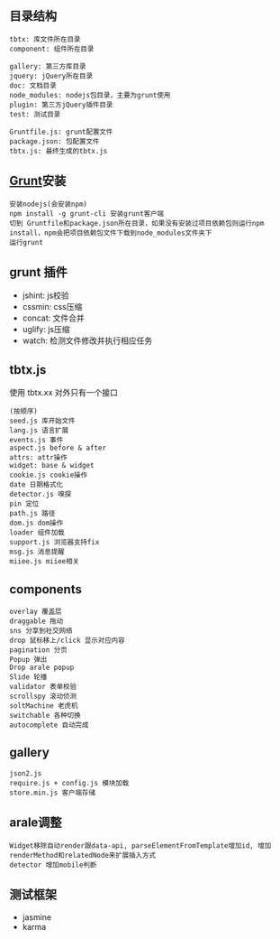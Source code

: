 ## 目录结构
	tbtx: 库文件所在目录
	component: 组件所在目录

	gallery: 第三方库目录
	jquery: jQuery所在目录
	doc: 文档目录
	node_modules: nodejs包目录，主要为grunt使用
	plugin: 第三方jQuery插件目录
	test: 测试目录

	Gruntfile.js: grunt配置文件
	package.json: 包配置文件
	tbtx.js: 最终生成的tbtx.js

## 	[Grunt](http://gruntjs.com/)安装

	安装nodejs(会安装npm)
	npm install -g grunt-cli 安装grunt客户端
	切到 Gruntfile和package.json所在目录，如果没有安装过项目依赖包则运行npm install，npm会把项目依赖包文件下载到node_modules文件夹下
	运行grunt

## grunt 插件
* jshint: js校验
* cssmin: css压缩
* concat: 文件合并
* uglify: js压缩
* watch: 检测文件修改并执行相应任务

## tbtx.js
使用 tbtx.xx 对外只有一个接口

	(按顺序)
	seed.js 库开始文件
	lang.js 语言扩展
	events.js 事件
	aspect.js before & after
	attrs: attr操作
	widget: base & widget
	cookie.js cookie操作
	date 日期格式化
	detector.js 嗅探
	pin 定位
	path.js 路径
	dom.js dom操作
	loader 组件加载
	support.js 浏览器支持fix
	msg.js 消息提醒
	miiee.js miiee相关

## components
	overlay 覆盖层
	draggable 拖动
	sns 分享到社交网络
	drop 鼠标移上/click 显示对应内容
	pagination 分页
	Popup 弹出
	Drop arale popup
	Slide 轮播
	validator 表单校验
	scrollspy 滚动侦测
	soltMachine 老虎机
	switchable 各种切换
	autocomplete 自动完成

## gallery
	json2.js
	require.js + config.js 模块加载
	store.min.js 客户端存储

## arale调整
	Widget移除自动render跟data-api, parseElementFromTemplate增加id, 增加renderMethod和relatedNode来扩展插入方式
	detector 增加mobile判断


## 测试框架

* jasmine
* karma


